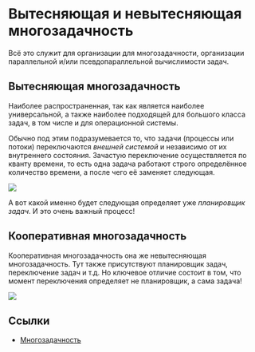 # Вытесняющая и невытесняющая многозадачность 

Всё это служит для организации для многозадачности, организации параллельной и/или псевдопараллельной вычислимости задач. 

## Вытесняющая многозадачность

Наиболее распространенная, так как является наиболее универсальной, а также наиболее подходящей для большого класса задач, в том числе и для операционной системы. 

Обычно под этим подразумевается то, что задачи (процессы или потоки) переключаются *внешней системой* и независимо от их внутреннего состояния. Зачастую переключение осуществляется по кванту времени, то есть одна задача работают строго определённое количество времени, а после чего её заменяет следующая. 

![](https://i.ibb.co/MPPTWv1/image.png)

А вот какой именно будет следующая определяет уже *планировщик задач*. И это очень важный процесс!

## Кооперативная многозадачность 

Кооперативная многозадачность она же невытесняющая многозадачность. Тут также присутствуют планировщик задач, переключение задач и т.д. Но ключевое отличие состоит в том, что момент переключения определяет не планировщик, а сама задача! 

![](https://i.ibb.co/Bj9hVFh/image.png)

## Ссылки 

* [Многозадачность](https://ru.wikipedia.org/wiki/%D0%9C%D0%BD%D0%BE%D0%B3%D0%BE%D0%B7%D0%B0%D0%B4%D0%B0%D1%87%D0%BD%D0%BE%D1%81%D1%82%D1%8C)
